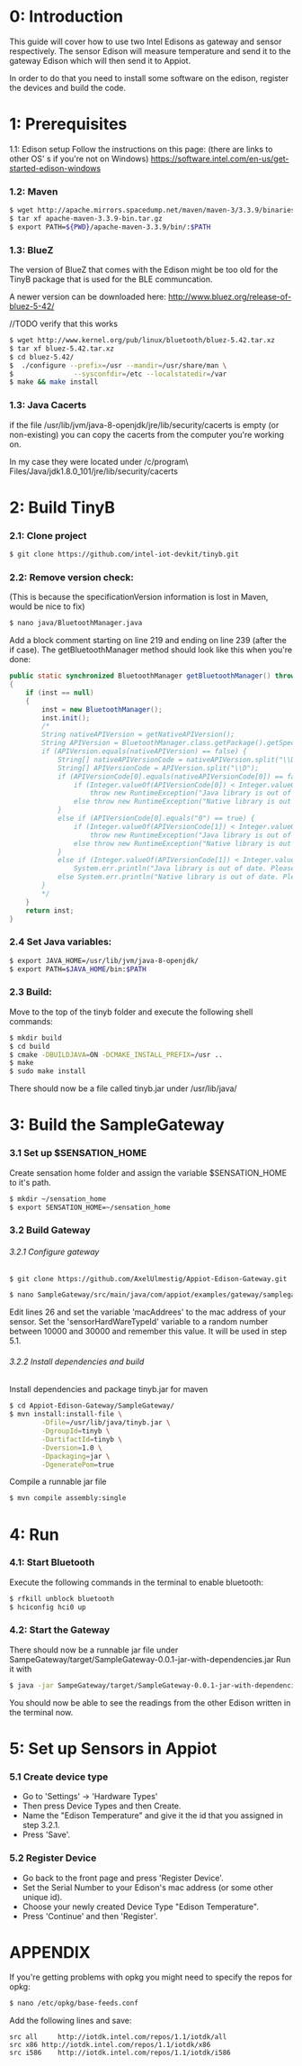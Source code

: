 # 0: Introduction  
This guide will cover how to use two Intel Edisons as gateway and sensor 
respectively. The sensor Edison will measure temperature and send it to the 
gateway Edison which will then send it to Appiot.

In order to do that you need to install some software on the edison, register 
the devices and build the code.

# 1: Prerequisites
1.1: Edison setup
Follow the instructions on this page: (there are links to other OS'
s if you're not on Windows)
https://software.intel.com/en-us/get-started-edison-windows

### 1.2: Maven
```sh
$ wget http://apache.mirrors.spacedump.net/maven/maven-3/3.3.9/binaries/apache-maven-3.3.9-bin.tar.gz
$ tar xf apache-maven-3.3.9-bin.tar.gz
$ export PATH=${PWD}/apache-maven-3.3.9/bin/:$PATH
```

### 1.3: BlueZ
The version of BlueZ that comes with the Edison might be too old for the TinyB 
package that is used for the BLE communcation.

A newer version can be downloaded here:
http://www.bluez.org/release-of-bluez-5-42/

//TODO verify that this works
```sh
$ wget http://www.kernel.org/pub/linux/bluetooth/bluez-5.42.tar.xz
$ tar xf bluez-5.42.tar.xz
$ cd bluez-5.42/
$  ./configure --prefix=/usr --mandir=/usr/share/man \
$               --sysconfdir=/etc --localstatedir=/var
$ make && make install
```

### 1.3: Java Cacerts
if the file /usr/lib/jvm/java-8-openjdk/jre/lib/security/cacerts is empty (or 
non-existing) you can copy the cacerts from the computer you're working on.

In my case they were located under
/c/program\ Files/Java/jdk1.8.0_101/jre/lib/security/cacerts

# 2: Build TinyB
### 2.1: Clone project
```sh
$ git clone https://github.com/intel-iot-devkit/tinyb.git
```

### 2.2: Remove version check: 
(This is because the specificationVersion information is lost in Maven, would 
be nice to fix)
```sh
$ nano java/BluetoothManager.java
```
Add a block comment starting on line 219 and ending on line 239 (after the 
if case). The getBluetoothManager method should look like this when you're 
done:

```java
public static synchronized BluetoothManager getBluetoothManager() throws RuntimeException, BluetoothException
{
    if (inst == null)
    {
        inst = new BluetoothManager();
        inst.init();
        /*
        String nativeAPIVersion = getNativeAPIVersion();
        String APIVersion = BluetoothManager.class.getPackage().getSpecificationVersion();
        if (APIVersion.equals(nativeAPIVersion) == false) {
            String[] nativeAPIVersionCode = nativeAPIVersion.split("\\D");
            String[] APIVersionCode = APIVersion.split("\\D");
            if (APIVersionCode[0].equals(nativeAPIVersionCode[0]) == false) {
                if (Integer.valueOf(APIVersionCode[0]) < Integer.valueOf(nativeAPIVersionCode[0]))
                    throw new RuntimeException("Java library is out of date. Please update the Java library.");
                else throw new RuntimeException("Native library is out of date. Please update the native library.");
            }
            else if (APIVersionCode[0].equals("0") == true) {
                if (Integer.valueOf(APIVersionCode[1]) < Integer.valueOf(nativeAPIVersionCode[1]))
                    throw new RuntimeException("Java library is out of date. Please update the Java library.");
                else throw new RuntimeException("Native library is out of date. Please update the native library.");
            }
            else if (Integer.valueOf(APIVersionCode[1]) < Integer.valueOf(nativeAPIVersionCode[1]))
                System.err.println("Java library is out of date. Please update the Java library.");
            else System.err.println("Native library is out of date. Please update the native library.");
        }
        */
    }
    return inst;
}
```

### 2.4 Set Java variables:
```sh
$ export JAVA_HOME=/usr/lib/jvm/java-8-openjdk/
$ export PATH=$JAVA_HOME/bin:$PATH
```

### 2.3 Build:
Move to the top of the tinyb folder and execute the following shell commands:
```sh
$ mkdir build
$ cd build
$ cmake -DBUILDJAVA=ON -DCMAKE_INSTALL_PREFIX=/usr ..
$ make
$ sudo make install
```

There should now be a file called tinyb.jar under
/usr/lib/java/

# 3: Build the SampleGateway
### 3.1 Set up $SENSATION_HOME
Create sensation home folder and assign the variable $SENSATION_HOME to it's 
path.
```sh
$ mkdir ~/sensation_home
$ export SENSATION_HOME=~/sensation_home
```

### 3.2 Build Gateway
###### 3.2.1 Configure gateway
```sh
$ git clone https://github.com/AxelUlmestig/Appiot-Edison-Gateway.git
```

```sh
$ nano SampleGateway/src/main/java/com/appiot/examples/gateway/samplegateway/SampleGateway.java
```
Edit lines 26 and set the variable 'macAddrees' to the mac address of your sensor.
Set the 'sensorHardWareTypeId' variable to a random number between 10000 and 30000
and remember this value. It will be used in step 5.1.

###### 3.2.2 Install dependencies and build
Install dependencies and package tinyb.jar for maven

```sh
$ cd Appiot-Edison-Gateway/SampleGateway/
$ mvn install:install-file \
        -Dfile=/usr/lib/java/tinyb.jar \
        -DgroupId=tinyb \
        -DartifactId=tinyb \
        -Dversion=1.0 \
        -Dpackaging=jar \
        -DgeneratePom=true
```

Compile a runnable jar file
```sh
$ mvn compile assembly:single
```

# 4: Run
### 4.1: Start Bluetooth

Execute the following commands in the terminal to enable bluetooth:
```sh
$ rfkill unblock bluetooth
$ hciconfig hci0 up
```

### 4.2: Start the Gateway
There should now be a runnable jar file under
SampeGateway/target/SampleGateway-0.0.1-jar-with-dependencies.jar
Run it with
```sh
$ java -jar SampeGateway/target/SampleGateway-0.0.1-jar-with-dependencies.jar
```

You should now be able to see the readings from the other Edison
written in the terminal now.

# 5: Set up Sensors in Appiot
### 5.1 Create device type
  - Go to 'Settings' -> 'Hardware Types'
  - Then press Device Types and then Create.
  - Name the "Edison Temperature" and give it the id that you assigned in 
step 3.2.1.
  - Press 'Save'.

### 5.2 Register Device
  - Go back to the front page and press 'Register Device'.
  - Set the Serial Number to your Edison's mac address (or some other unique id).
  - Choose your newly created Device Type "Edison Temperature".
  - Press 'Continue' and then 'Register'.

# APPENDIX
If you're getting problems with opkg you might need to specify the repos for 
opkg:

```sh
$ nano /etc/opkg/base-feeds.conf
```
Add the following lines and save:
```
src all     http://iotdk.intel.com/repos/1.1/iotdk/all
src x86 http://iotdk.intel.com/repos/1.1/iotdk/x86
src i586    http://iotdk.intel.com/repos/1.1/iotdk/i586
```
